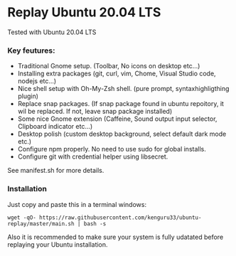 # Replay Ubuntu 20.04 LTS

Tested with Ubuntu 20.04 LTS

### Key feutures:

- Traditional Gnome setup. (Toolbar, No icons on desktop etc...)
- Installing extra packages (git, curl, vim, Chome, Visual Studio code, nodejs etc...)
- Nice shell setup with Oh-My-Zsh shell. (pure prompt, syntaxhighligthing plugin)
- Replace snap packages. (If snap package found in ubuntu repoitory, it wil be replaced. If not, leave snap package installed)
- Some nice Gnome extension (Caffeine, Sound output input selector, Clipboard indicator etc...)
- Desktop polish (custom desktop background, select default dark mode etc.)
- Configure npm properly. No need to use sudo for global installs.
- Configure git with credential helper using libsecret.

See manifest.sh for more details.

### Installation

Just copy and paste this in a terminal windows:

```console
wget -qO- https://raw.githubusercontent.com/kenguru33/ubuntu-replay/master/main.sh | bash -s
```

Also it is recommended to make sure your system is fully udatated before replaying your Ubuntu installation. 
